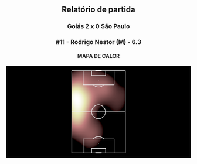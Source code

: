 <h2 style="text-align: center;">Relatório de partida</h3>

<h3 style="text-align: center;">Goiás 2 x 0 São Paulo</h3>

<h3 style="text-align: center;">#11 - Rodrigo Nestor (M) - 6.3</h3>

<h4 style="text-align: center;">MAPA DE CALOR</h3>
<img src=heatmaps/11067420_905461.png>